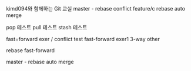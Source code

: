 kimd094와 함께하는 Git 교실
master - rebase conflict
feature/c rebase auto merge

pop 테스트
pull 테스트
stash 테스트




fast=forward exer / conflict test
fast-forward exer1
3-way other

rebase fast-forward

master - rebase auto merge
